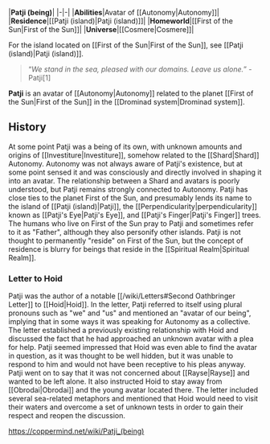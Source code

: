 |**Patji (being)**|
|-|-|
|**Abilities**|Avatar of [[Autonomy\|Autonomy]]|
|**Residence**|[[Patji (island)\|Patji (island)]]|
|**Homeworld**|[[First of the Sun\|First of the Sun]]|
|**Universe**|[[Cosmere\|Cosmere]]|

For the island located on [[First of the Sun\|First of the Sun]], see [[Patji (island)\|Patji (island)]].
>“*We stand in the sea, pleased with our domains. Leave us alone.*”
\-Patji[1]


**Patji** is an avatar of [[Autonomy\|Autonomy]] related to the planet [[First of the Sun\|First of the Sun]] in the [[Drominad system\|Drominad system]].

## History
At some point Patji was a being of its own, with unknown amounts and origins of [[Investiture\|Investiture]], somehow related to the [[Shard\|Shard]] Autonomy. Autonomy was not always aware of Patji's existence, but at some point sensed it and was consciously and directly involved in shaping it into an avatar. The relationship between a Shard and avatars is poorly understood, but Patji remains strongly connected to Autonomy.
Patji has close ties to the planet First of the Sun, and presumably lends its name to the island of [[Patji (island)\|Patji]], the [[Perpendicularity\|perpendicularity]] known as [[Patji's Eye\|Patji's Eye]], and [[Patji's Finger\|Patji's Finger]] trees. The humans who live on First of the Sun pray to Patji and sometimes refer to it as "Father", although they also personify other islands. Patji is not thought to permanently "reside" on First of the Sun, but the concept of residence is blurry for beings that reside in the [[Spiritual Realm\|Spiritual Realm]].

### Letter to Hoid
Patji was the author of a notable [[/wiki/Letters#Second Oathbringer Letter]] to [[Hoid\|Hoid]]. In the letter, Patji referred to itself using plural pronouns such as "we" and "us" and mentioned an "avatar of our being", implying that in some ways it was speaking for Autonomy as a collective. The letter established a previously existing relationship with Hoid and discussed the fact that he had approached an unknown avatar with a plea for help. Patji seemed impressed that Hoid was even able to find the avatar in question, as it was thought to be well hidden, but it was unable to respond to him and would not have been receptive to his pleas anyway. Patji went on to say that it was not concerned about [[Rayse\|Rayse]] and wanted to be left alone. It also instructed Hoid to stay away from [[Obrodai\|Obrodai]] and the young avatar located there. The letter included several sea-related metaphors and mentioned that Hoid would need to visit their waters and overcome a set of unknown tests in order to gain their respect and reopen the discussion.




https://coppermind.net/wiki/Patji_(being)